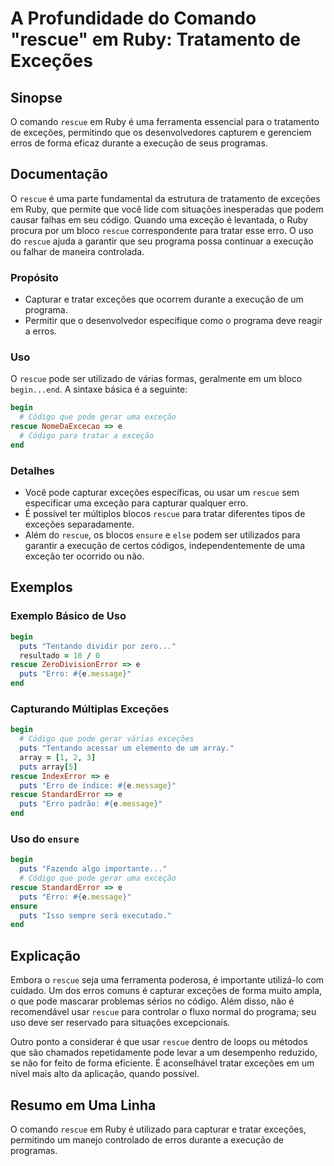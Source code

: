 <!--
Meta Description: # A Profundidade do Comando "rescue" em Ruby: Tratamento de Exceções ## Sinopse O comando `rescue` em Ruby é uma ferramenta essencial para o tratament...
Meta Keywords: rescue, que, exceções, ruby, uma
-->

# A Profundidade do Comando "rescue" em Ruby: Tratamento de Exceções

## Sinopse
O comando `rescue` em Ruby é uma ferramenta essencial para o tratamento de exceções, permitindo que os desenvolvedores capturem e gerenciem erros de forma eficaz durante a execução de seus programas.

## Documentação
O `rescue` é uma parte fundamental da estrutura de tratamento de exceções em Ruby, que permite que você lide com situações inesperadas que podem causar falhas em seu código. Quando uma exceção é levantada, o Ruby procura por um bloco `rescue` correspondente para tratar esse erro. O uso do `rescue` ajuda a garantir que seu programa possa continuar a execução ou falhar de maneira controlada.

### Propósito
- Capturar e tratar exceções que ocorrem durante a execução de um programa.
- Permitir que o desenvolvedor especifique como o programa deve reagir a erros.

### Uso
O `rescue` pode ser utilizado de várias formas, geralmente em um bloco `begin...end`. A sintaxe básica é a seguinte:

```ruby
begin
  # Código que pode gerar uma exceção
rescue NomeDaExcecao => e
  # Código para tratar a exceção
end
```

### Detalhes
- Você pode capturar exceções específicas, ou usar um `rescue` sem especificar uma exceção para capturar qualquer erro.
- É possível ter múltiplos blocos `rescue` para tratar diferentes tipos de exceções separadamente.
- Além do `rescue`, os blocos `ensure` e `else` podem ser utilizados para garantir a execução de certos códigos, independentemente de uma exceção ter ocorrido ou não.

## Exemplos
### Exemplo Básico de Uso
```ruby
begin
  puts "Tentando dividir por zero..."
  resultado = 10 / 0
rescue ZeroDivisionError => e
  puts "Erro: #{e.message}"
end
```

### Capturando Múltiplas Exceções
```ruby
begin
  # Código que pode gerar várias exceções
  puts "Tentando acessar um elemento de um array."
  array = [1, 2, 3]
  puts array[5]
rescue IndexError => e
  puts "Erro de índice: #{e.message}"
rescue StandardError => e
  puts "Erro padrão: #{e.message}"
end
```

### Uso do `ensure`
```ruby
begin
  puts "Fazendo algo importante..."
  # Código que pode gerar uma exceção
rescue StandardError => e
  puts "Erro: #{e.message}"
ensure
  puts "Isso sempre será executado."
end
```

## Explicação
Embora o `rescue` seja uma ferramenta poderosa, é importante utilizá-lo com cuidado. Um dos erros comuns é capturar exceções de forma muito ampla, o que pode mascarar problemas sérios no código. Além disso, não é recomendável usar `rescue` para controlar o fluxo normal do programa; seu uso deve ser reservado para situações excepcionais.

Outro ponto a considerar é que usar `rescue` dentro de loops ou métodos que são chamados repetidamente pode levar a um desempenho reduzido, se não for feito de forma eficiente. É aconselhável tratar exceções em um nível mais alto da aplicação, quando possível.

## Resumo em Uma Linha
O comando `rescue` em Ruby é utilizado para capturar e tratar exceções, permitindo um manejo controlado de erros durante a execução de programas.